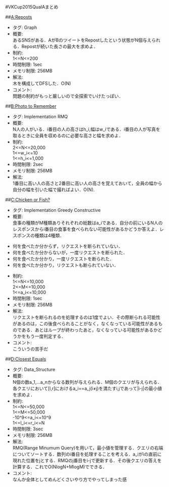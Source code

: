 #VKCup2015QualAまとめ

##[A:Reposts](http://codeforces.com/contest/522/problem/A)
+ タグ: Graph
+ 概要:  
あるSNSがある．AがBのツイートをRepostしたという状態がN個与えられる．Repostが続いた長さの最大を求めよ．
+ 制約:  
1<=N<=200
+ 時間制限: 1sec
+ メモリ制限: 256MB
+ 解法:  
木を構成してDFSした．O(N)
+ コメント:  
問題の制約がもっと厳しいので全探索でいけたっぽい．

##[B:Photo to Remember](http://codeforces.com/contest/522/problem/B)
+ タグ: Implementation RMQ
+ 概要:  
N人の人がいる．i番目の人の高さはh_i,幅はw_iである．i番目の人が写真を取るときに全員を収めるのに必要な高さと幅を求めよ．
+ 制約:  
2<=N<=20,000  
1<=w_i<=10  
1<=h_i<=1,000
+ 時間制限: 2sec
+ メモリ制限: 256MB
+ 解法:  
1番目に高い人の高さと2番目に高い人の高さを覚えておいて，全員の幅から自分の幅を引いた幅で撮ればよい．O(N).

##[C:Chicken or Fish?](http://codeforces.com/contest/522/problem/C)
+ タグ: Implementation Greedy Constructive
+ 概要:  
食事の種類がM種類ありそれぞれの総数はa_iである．自分の前にいるN人のレスポンスからi番目の食事を食べられない可能性があるかどうか答えよ．レスポンスの種類は4種類．
 - 何を食べたか分からず，リクエストを断られていない．
 - 何を食べたか分からないが，一度リクエストを断られた．
 - 何を食べたか分かり，一度リクエストを断られた．
 - 何を食べたか分かり，リクエストも断られていない．
+ 制約:  
1<=N<=10,000  
2<=M<=10,000  
1<=a_i<=10,000
+ 時間制限: 1sec
+ メモリ制限: 256MB
+ 解法:  
リクエストを断られるのを処理するのは1度でよい．その際断られる可能性があるのは，この後食べられることがなく，なくなっている可能性があるものである．あとはループが終わったあと，なくなっている可能性があるかどうかをもう一度判定する．
+ コメント:  
こういうの苦手だ

##[D:Closest Equals](http://codeforces.com/contest/522/problem/D)
+ タグ: Data_Structure
+ 概要:  
N個の数a_1,...a_nからなる数列が与えられる．M個のクエリが与えられる．各クエリにおいて[l,r]におけるa_i==a_j(i≠j)を満たすi,jであって|i-j|の最小値を求めよ．
+ 制約:  
1<=N<=50,000  
1<=M<=50,000  
-10^9<=a_i<=10^9  
1<=l_i<=r_i<=N  
+ 時間制限: 3sec
+ メモリ制限: 256MB
+ 解法:  
RMQ(Range  Minumum Query)を用いて，最小値を管理する．クエリの右端についてソートする．数列のi番目を処理することを考える．a_iがiの直前に現れた位置をjとする．RMQのj番目をi-jで更新する．その後クエリの答えを計算する．これでO(NlogN+MlogM)でできる．
+ コメント:  
なんか全体としてめんどくさいやり方でやってしまった感
